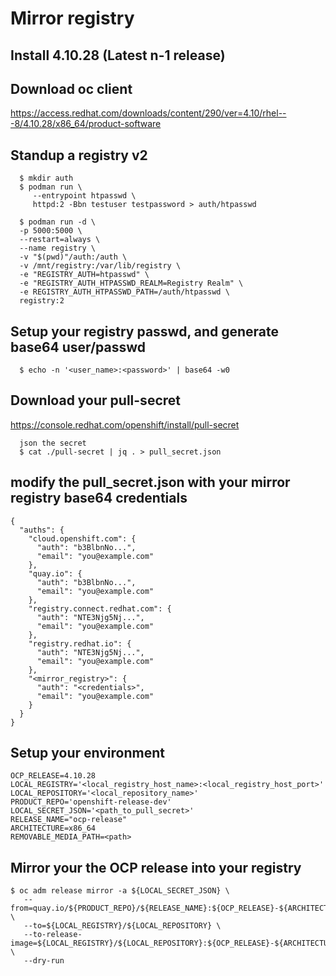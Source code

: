 # Mirror registry


## Install 4.10.28 (Latest n-1 release)

## Download oc client
  https://access.redhat.com/downloads/content/290/ver=4.10/rhel---8/4.10.28/x86_64/product-software

## Standup a registry v2
```
  $ mkdir auth
  $ podman run \
     --entrypoint htpasswd \
     httpd:2 -Bbn testuser testpassword > auth/htpasswd

  $ podman run -d \
  -p 5000:5000 \
  --restart=always \
  --name registry \
  -v "$(pwd)"/auth:/auth \
  -v /mnt/registry:/var/lib/registry \
  -e "REGISTRY_AUTH=htpasswd" \
  -e "REGISTRY_AUTH_HTPASSWD_REALM=Registry Realm" \
  -e REGISTRY_AUTH_HTPASSWD_PATH=/auth/htpasswd \
  registry:2
```

## Setup your registry passwd, and generate base64 user/passwd
```
  $ echo -n '<user_name>:<password>' | base64 -w0
```

## Download your pull-secret
  https://console.redhat.com/openshift/install/pull-secret

```
  json the secret
  $ cat ./pull-secret | jq . > pull_secret.json
```

## modify the pull_secret.json with your mirror registry base64 credentials

```
{
  "auths": {
    "cloud.openshift.com": {
      "auth": "b3BlbnNo...",
      "email": "you@example.com"
    },
    "quay.io": {
      "auth": "b3BlbnNo...",
      "email": "you@example.com"
    },
    "registry.connect.redhat.com": {
      "auth": "NTE3Njg5Nj...",
      "email": "you@example.com"
    },
    "registry.redhat.io": {
      "auth": "NTE3Njg5Nj...",
      "email": "you@example.com"
    },
    "<mirror_registry>": { 
      "auth": "<credentials>", 
      "email": "you@example.com"
    }
  }
}
```


## Setup your environment

```
OCP_RELEASE=4.10.28
LOCAL_REGISTRY='<local_registry_host_name>:<local_registry_host_port>'
LOCAL_REPOSITORY='<local_repository_name>'
PRODUCT_REPO='openshift-release-dev'
LOCAL_SECRET_JSON='<path_to_pull_secret>'
RELEASE_NAME="ocp-release"
ARCHITECTURE=x86_64
REMOVABLE_MEDIA_PATH=<path>
```


## Mirror your the OCP release into your registry

```
$ oc adm release mirror -a ${LOCAL_SECRET_JSON} \
   --from=quay.io/${PRODUCT_REPO}/${RELEASE_NAME}:${OCP_RELEASE}-${ARCHITECTURE} \
   --to=${LOCAL_REGISTRY}/${LOCAL_REPOSITORY} \
   --to-release-image=${LOCAL_REGISTRY}/${LOCAL_REPOSITORY}:${OCP_RELEASE}-${ARCHITECTURE} \
   --dry-run
```
